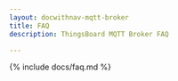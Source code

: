 ```yaml
---
layout: docwithnav-mqtt-broker
title: FAQ
description: ThingsBoard MQTT Broker FAQ

---
```


{% include docs/faq.md %}